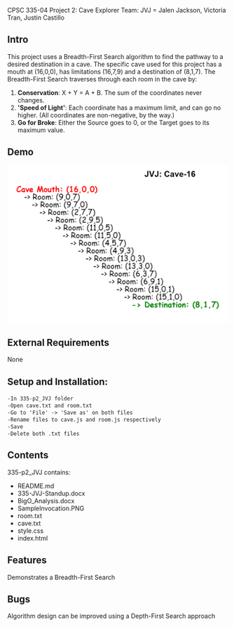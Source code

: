 CPSC 335-04
Project 2: Cave Explorer
Team: JVJ = Jalen Jackson, Victoria Tran, Justin Castillo

## Intro
This project uses a Breadth-First Search algorithm to find the pathway to a desired destination in a cave. The specific cave used for this project has a mouth at (16,0,0), has limitations (16,7,9) and a destination of (8,1,7). 
The Breadth-First Search traverses through each room in the cave by:
1. **Conservation**: X + Y = A + B. The sum of the coordinates never changes.
2. **'Speed of Light'**: Each coordinate has a maximum limit, and can go no higher. (All coordinates are non-negative, by the way.)
3. **Go for Broke**: Either the Source goes to 0, or the Target goes to its maximum value.

## Demo
![](SampleInvocation.PNG)

## External Requirements
None

## Setup and Installation:
	-In 335-p2_JVJ folder
	-Open cave.txt and room.txt
	-Go to 'File' -> 'Save as' on both files 
	-Rename files to cave.js and room.js respectively
	-Save
	-Delete both .txt files

## Contents
335-p2_JVJ contains:
* README.md
* 335-JVJ-Standup.docx
* BigO_Analysis.docx
* SampleInvocation.PNG
* room.txt
* cave.txt
* style.css
* index.html

## Features
Demonstrates a Breadth-First Search 

## Bugs
Algorithm design can be improved using a Depth-First Search approach
